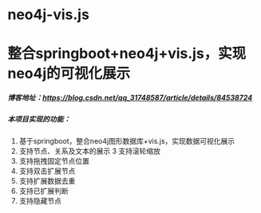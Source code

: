 # neo4j-vis.js
# 整合springboot+neo4j+vis.js，实现neo4j的可视化展示
##### 博客地址：https://blog.csdn.net/qq_31748587/article/details/84538724
##### 本项目实现的功能：
 1. 基于springboot，整合neo4j图形数据库+vis.js，实现数据可视化展示
 2. 支持节点、关系及文本的展示
 3 支持滚轮缩放
 4. 支持拖拽固定节点位置
 5. 支持双击扩展节点
 6. 支持扩展数据去重
 7. 支持已扩展判断
 8. 支持隐藏节点

